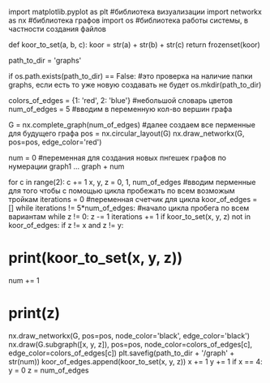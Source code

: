 import matplotlib.pyplot as plt #библиотека визуализации
import networkx as nx #библиотека графов
import os #библиотека работы системы, в частности создания файлов

def koor_to_set(a, b, c):
koor = str(a) + str(b) + str(c)
return frozenset(koor)

path_to_dir = 'graphs'

if os.path.exists(path_to_dir) == False: #это проверка на наличие папки graphs, если есть то уже новую создавать не будет
os.mkdir(path_to_dir)

colors_of_edges = {1: 'red', 2: 'blue'} #небольшой словарь цветов
num_of_edges = 5 #вводим в переменную кол-во вершин графа

G = nx.complete_graph(num_of_edges) #далее создаем все перменные для будущего графа
pos = nx.circular_layout(G)
nx.draw_networkx(G, pos=pos, edge_color='red')

num = 0 #переменная для создания новых пнгешек графов по нумерации graph1 ... graph + num

for c in range(2):
c += 1
x, y, z = 0, 1, num_of_edges #вводим перменные для того чтобы с помощью цикла пробежать по всем возможым тройкам
iterations = 0 #переменная счетчик для цикла
koor_of_edges = []
while iterations != 5*num_of_edges: #начало цикла пробега по всем вариантам
while z != 0:
z -= 1
iterations += 1
if koor_to_set(x, y, z) not in koor_of_edges:
if z != x and z != y:
# print(koor_to_set(x, y, z))
num += 1
# print(z)
nx.draw_networkx(G, pos=pos, node_color='black', edge_color='black')
nx.draw(G.subgraph([x, y, z]), pos=pos, node_color=colors_of_edges[c], edge_color=colors_of_edges[c])
plt.savefig(path_to_dir + '/graph' + str(num))
koor_of_edges.append(koor_to_set(x, y, z))
x += 1
y += 1
if x == 4:
y = 0
z = num_of_edges
